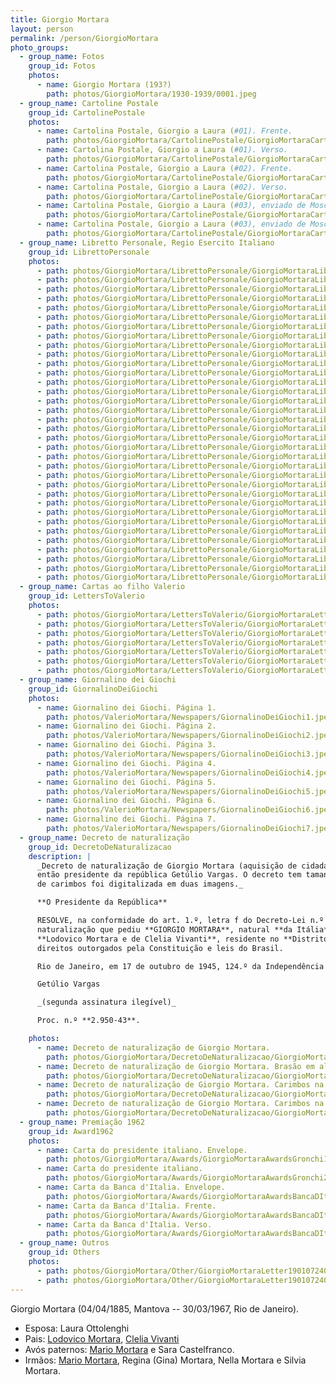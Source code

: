 ```yaml
---
title: Giorgio Mortara
layout: person
permalink: /person/GiorgioMortara
photo_groups:
  - group_name: Fotos
    group_id: Fotos
    photos:
      - name: Giorgio Mortara (193?)
        path: photos/GiorgioMortara/1930-1939/0001.jpeg
  - group_name: Cartoline Postale
    group_id: CartolinePostale
    photos:
      - name: Cartolina Postale, Giorgio a Laura (#01). Frente.
        path: photos/GiorgioMortara/CartolinePostale/GiorgioMortaraCartolinePostaleDomenicaSeraFront.jpeg
      - name: Cartolina Postale, Giorgio a Laura (#01). Verso.
        path: photos/GiorgioMortara/CartolinePostale/GiorgioMortaraCartolinePostaleDomenicaSeraBack.jpeg
      - name: Cartolina Postale, Giorgio a Laura (#02). Frente.
        path: photos/GiorgioMortara/CartolinePostale/GiorgioMortaraCartolinePostaleLauraFront.jpeg
      - name: Cartolina Postale, Giorgio a Laura (#02). Verso.
        path: photos/GiorgioMortara/CartolinePostale/GiorgioMortaraCartolinePostaleLauraBack.jpeg
      - name: Cartolina Postale, Giorgio a Laura (#03), enviado de Moscou, URSS. Frente.
        path: photos/GiorgioMortara/CartolinePostale/GiorgioMortaraCartolinePostaleRussiaFront.jpeg
      - name: Cartolina Postale, Giorgio a Laura (#03), enviado de Moscou, URSS. Verso.
        path: photos/GiorgioMortara/CartolinePostale/GiorgioMortaraCartolinePostaleRussiaBack.jpeg
  - group_name: Libretto Personale, Regio Esercito Italiano
    group_id: LibrettoPersonale
    photos:
      - path: photos/GiorgioMortara/LibrettoPersonale/GiorgioMortaraLibrettoPersonaleCover.jpeg
      - path: photos/GiorgioMortara/LibrettoPersonale/GiorgioMortaraLibrettoPersonalePage01.jpeg
      - path: photos/GiorgioMortara/LibrettoPersonale/GiorgioMortaraLibrettoPersonalePage02.jpeg
      - path: photos/GiorgioMortara/LibrettoPersonale/GiorgioMortaraLibrettoPersonalePage04.jpeg
      - path: photos/GiorgioMortara/LibrettoPersonale/GiorgioMortaraLibrettoPersonalePage06.jpeg
      - path: photos/GiorgioMortara/LibrettoPersonale/GiorgioMortaraLibrettoPersonalePage08.jpeg
      - path: photos/GiorgioMortara/LibrettoPersonale/GiorgioMortaraLibrettoPersonalePage10.jpeg
      - path: photos/GiorgioMortara/LibrettoPersonale/GiorgioMortaraLibrettoPersonalePage12.jpeg
      - path: photos/GiorgioMortara/LibrettoPersonale/GiorgioMortaraLibrettoPersonalePage14.jpeg
      - path: photos/GiorgioMortara/LibrettoPersonale/GiorgioMortaraLibrettoPersonalePage16.jpeg
      - path: photos/GiorgioMortara/LibrettoPersonale/GiorgioMortaraLibrettoPersonalePage18.jpeg
      - path: photos/GiorgioMortara/LibrettoPersonale/GiorgioMortaraLibrettoPersonalePage20.jpeg
      - path: photos/GiorgioMortara/LibrettoPersonale/GiorgioMortaraLibrettoPersonalePage22.jpeg
      - path: photos/GiorgioMortara/LibrettoPersonale/GiorgioMortaraLibrettoPersonalePage24.jpeg
      - path: photos/GiorgioMortara/LibrettoPersonale/GiorgioMortaraLibrettoPersonalePage26.jpeg
      - path: photos/GiorgioMortara/LibrettoPersonale/GiorgioMortaraLibrettoPersonalePage28.jpeg
      - path: photos/GiorgioMortara/LibrettoPersonale/GiorgioMortaraLibrettoPersonalePage30.jpeg
      - path: photos/GiorgioMortara/LibrettoPersonale/GiorgioMortaraLibrettoPersonalePage32.jpeg
      - path: photos/GiorgioMortara/LibrettoPersonale/GiorgioMortaraLibrettoPersonalePage34.jpeg
      - path: photos/GiorgioMortara/LibrettoPersonale/GiorgioMortaraLibrettoPersonalePage36.jpeg
      - path: photos/GiorgioMortara/LibrettoPersonale/GiorgioMortaraLibrettoPersonalePage38.jpeg
      - path: photos/GiorgioMortara/LibrettoPersonale/GiorgioMortaraLibrettoPersonalePage40.jpeg
      - path: photos/GiorgioMortara/LibrettoPersonale/GiorgioMortaraLibrettoPersonalePage42.jpeg
      - path: photos/GiorgioMortara/LibrettoPersonale/GiorgioMortaraLibrettoPersonalePage44.jpeg
      - path: photos/GiorgioMortara/LibrettoPersonale/GiorgioMortaraLibrettoPersonalePage46.jpeg
      - path: photos/GiorgioMortara/LibrettoPersonale/GiorgioMortaraLibrettoPersonalePage48.jpeg
      - path: photos/GiorgioMortara/LibrettoPersonale/GiorgioMortaraLibrettoPersonalePage50.jpeg
      - path: photos/GiorgioMortara/LibrettoPersonale/GiorgioMortaraLibrettoPersonalePage52.jpeg
      - path: photos/GiorgioMortara/LibrettoPersonale/GiorgioMortaraLibrettoPersonalePage54.jpeg
      - path: photos/GiorgioMortara/LibrettoPersonale/GiorgioMortaraLibrettoPersonalePage56.jpeg
      - path: photos/GiorgioMortara/LibrettoPersonale/GiorgioMortaraLibrettoPersonalePage58.jpeg
      - path: photos/GiorgioMortara/LibrettoPersonale/GiorgioMortaraLibrettoPersonalePage60.jpeg
      - path: photos/GiorgioMortara/LibrettoPersonale/GiorgioMortaraLibrettoPersonalePage62.jpeg
      - path: photos/GiorgioMortara/LibrettoPersonale/GiorgioMortaraLibrettoPersonalePage64.jpeg
  - group_name: Cartas ao filho Valerio
    group_id: LettersToValerio
    photos:
      - path: photos/GiorgioMortara/LettersToValerio/GiorgioMortaraLettersToValerio01.jpeg
      - path: photos/GiorgioMortara/LettersToValerio/GiorgioMortaraLettersToValerio02.jpeg
      - path: photos/GiorgioMortara/LettersToValerio/GiorgioMortaraLettersToValerio03.jpeg
      - path: photos/GiorgioMortara/LettersToValerio/GiorgioMortaraLettersToValerio04.jpeg
      - path: photos/GiorgioMortara/LettersToValerio/GiorgioMortaraLettersToValerio05.jpeg
      - path: photos/GiorgioMortara/LettersToValerio/GiorgioMortaraLettersToValerio06.jpeg
      - path: photos/GiorgioMortara/LettersToValerio/GiorgioMortaraLettersToValerio07.jpeg
  - group_name: Giornalino dei Giochi
    group_id: GiornalinoDeiGiochi
    photos:
      - name: Giornalino dei Giochi. Página 1.
        path: photos/ValerioMortara/Newspapers/GiornalinoDeiGiochi1.jpeg
      - name: Giornalino dei Giochi. Página 2.
        path: photos/ValerioMortara/Newspapers/GiornalinoDeiGiochi2.jpeg
      - name: Giornalino dei Giochi. Página 3.
        path: photos/ValerioMortara/Newspapers/GiornalinoDeiGiochi3.jpeg
      - name: Giornalino dei Giochi. Página 4.
        path: photos/ValerioMortara/Newspapers/GiornalinoDeiGiochi4.jpeg
      - name: Giornalino dei Giochi. Página 5.
        path: photos/ValerioMortara/Newspapers/GiornalinoDeiGiochi5.jpeg
      - name: Giornalino dei Giochi. Página 6.
        path: photos/ValerioMortara/Newspapers/GiornalinoDeiGiochi6.jpeg
      - name: Giornalino dei Giochi. Página 7.
        path: photos/ValerioMortara/Newspapers/GiornalinoDeiGiochi7.jpeg
  - group_name: Decreto de naturalização
    group_id: DecretoDeNaturalizacao
    description: |
      _Decreto de naturalização de Giorgio Mortara (aquisição de cidadania brasileira), assinado pelo
      então presidente da república Getúlio Vargas. O decreto tem tamanho maior que um A4 então a página
      de carimbos foi digitalizada em duas imagens._

      **O Presidente da República**

      RESOLVE, na conformidade do art. 1.º, letra f do Decreto-Lei n.º 389, de 25 de abril de 1938, conceder a
      naturalização que pediu **GIORGIO MORTARA**, natural **da Itália**, nascido a **4 de abril de 1885**, filho de
      **Lodovico Mortara e de Clelia Vivanti**, residente no **Distrito Federal**, a fim de que possa gozar dos
      direitos outorgados pela Constituição e leis do Brasil.

      Rio de Janeiro, em 17 de outubro de 1945, 124.º da Independência e 57.º da República.

      Getúlio Vargas

      _(segunda assinatura ilegível)_

      Proc. n.º **2.950-43**.

    photos:
      - name: Decreto de naturalização de Giorgio Mortara.
        path: photos/GiorgioMortara/DecretoDeNaturalizacao/GiorgioMortaraDecretoDeNaturalizacao-01.jpeg
      - name: Decreto de naturalização de Giorgio Mortara. Brasão em alto relevo no topo do decreto.
        path: photos/GiorgioMortara/DecretoDeNaturalizacao/GiorgioMortaraDecretoDeNaturalizacao-02.jpeg
      - name: Decreto de naturalização de Giorgio Mortara. Carimbos na segunda página, topo da página.
        path: photos/GiorgioMortara/DecretoDeNaturalizacao/GiorgioMortaraDecretoDeNaturalizacao-03.jpeg
      - name: Decreto de naturalização de Giorgio Mortara. Carimbos na segunda página, parte inferior da página.
        path: photos/GiorgioMortara/DecretoDeNaturalizacao/GiorgioMortaraDecretoDeNaturalizacao-04.jpeg
  - group_name: Premiação 1962
    group_id: Award1962
    photos:
      - name: Carta do presidente italiano. Envelope.
        path: photos/GiorgioMortara/Awards/GiorgioMortaraAwardsGronchi1.jpeg
      - name: Carta do presidente italiano.
        path: photos/GiorgioMortara/Awards/GiorgioMortaraAwardsGronchi2.jpeg
      - name: Carta da Banca d'Italia. Envelope.
        path: photos/GiorgioMortara/Awards/GiorgioMortaraAwardsBancaDItalia1.jpeg
      - name: Carta da Banca d'Italia. Frente.
        path: photos/GiorgioMortara/Awards/GiorgioMortaraAwardsBancaDItalia2.jpeg
      - name: Carta da Banca d'Italia. Verso.
        path: photos/GiorgioMortara/Awards/GiorgioMortaraAwardsBancaDItalia3.jpeg
  - group_name: Outros
    group_id: Others
    photos:
      - path: photos/GiorgioMortara/Other/GiorgioMortaraLetter1901072401.jpeg
      - path: photos/GiorgioMortara/Other/GiorgioMortaraLetter1901072402.jpeg
---
```


Giorgio Mortara (04/04/1885, Mantova -- 30/03/1967, Rio de Janeiro).

* Esposa: Laura Ottolenghi
* Pais: [Lodovico Mortara](LodovicoMortara), [Clelia Vivanti](CleliaVivanti)
* Avós paternos: [Mario Mortara](MarioMortara) e Sara Castelfranco.
* Irmãos: [Mario Mortara](MarioMortara), Regina (Gina) Mortara, Nella Mortara e Silvia Mortara.

